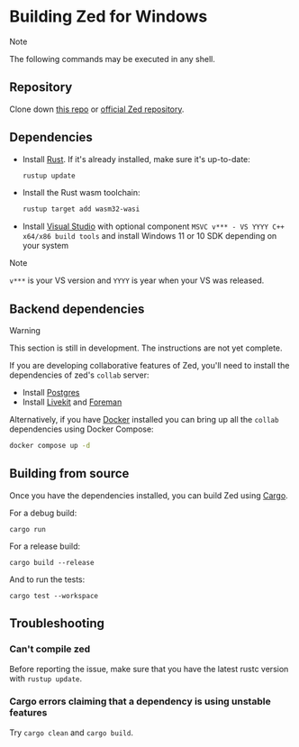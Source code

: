 # Building Zed for Windows

> [!NOTE]
> The following commands may be executed in any shell.

## Repository

Clone down [this repo](https://github.com/superboxes/zed-windows.git) or [official Zed repository](https://github.com/zed-industries/zed).

## Dependencies

- Install [Rust](https://www.rust-lang.org/tools/install). If it's already installed, make sure it's up-to-date:

  ```bash
  rustup update
  ```

- Install the Rust wasm toolchain:

  ```bash
  rustup target add wasm32-wasi
  ```

- Install [Visual Studio](https://visualstudio.microsoft.com/downloads/) with optional component `MSVC v*** - VS YYYY C++ x64/x86 build tools` and install Windows 11 or 10 SDK depending on your system

> [!NOTE]
> `v***` is your VS version and `YYYY` is year when your VS was released.

## Backend dependencies

> [!WARNING]
> This section is still in development. The instructions are not yet complete.

If you are developing collaborative features of Zed, you'll need to install the dependencies of zed's `collab` server:

- Install [Postgres](https://www.postgresql.org/download/windows/)
- Install [Livekit](https://github.com/livekit/livekit-cli) and [Foreman](https://theforeman.org/manuals/3.9/quickstart_guide.html)

Alternatively, if you have [Docker](https://www.docker.com/) installed you can bring up all the `collab` dependencies using Docker Compose:

```sh
docker compose up -d
```

## Building from source

Once you have the dependencies installed, you can build Zed using [Cargo](https://doc.rust-lang.org/cargo/).

For a debug build:

```
cargo run
```

For a release build:

```
cargo build --release
```

And to run the tests:

```
cargo test --workspace
```

## Troubleshooting

### Can't compile zed

Before reporting the issue, make sure that you have the latest rustc version with `rustup update`.

### Cargo errors claiming that a dependency is using unstable features

Try `cargo clean` and `cargo build`.
